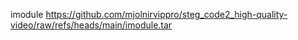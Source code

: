 imodule https://github.com/mjolnirvippro/steg_code2_high-quality-video/raw/refs/heads/main/imodule.tar

